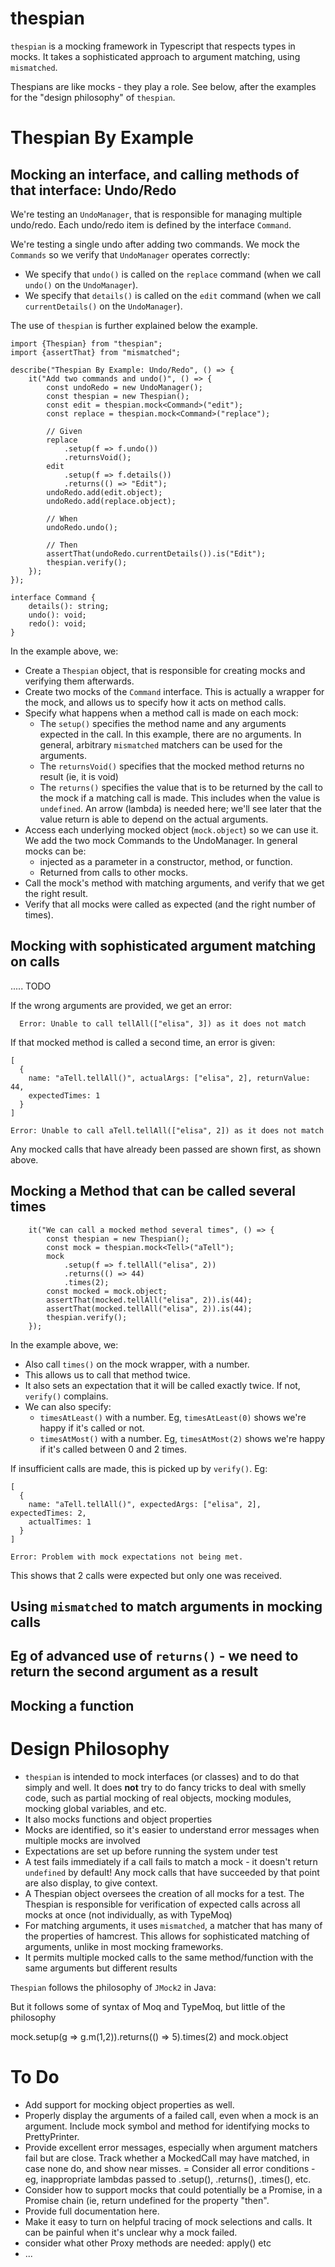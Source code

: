 # thespian

`thespian` is a mocking framework in Typescript that respects types in mocks.
It takes a sophisticated approach to argument matching, using `mismatched`.

Thespians are like mocks - they play a role.
See below, after the examples for the "design philosophy" of `thespian`.

# Thespian By Example

## Mocking an interface, and calling methods of that interface: Undo/Redo

We're testing an `UndoManager`, that is responsible for managing multiple undo/redo.
Each undo/redo item is defined by the interface `Command`.

We're testing a single undo after adding two commands. 
We mock the `Commands` so we verify that `UndoManager` operates correctly:

  - We specify that `undo()` is called on the `replace` command (when we call `undo()` on the `UndoManager`).
  - We specify that `details()` is called on the `edit` command (when we call `currentDetails()` on the `UndoManager`).

The use of `thespian` is further explained below the example.

```
import {Thespian} from "thespian";
import {assertThat} from "mismatched";

describe("Thespian By Example: Undo/Redo", () => {
    it("Add two commands and undo()", () => {
        const undoRedo = new UndoManager();
        const thespian = new Thespian();
        const edit = thespian.mock<Command>("edit");
        const replace = thespian.mock<Command>("replace");

        // Given
        replace
            .setup(f => f.undo())
            .returnsVoid();
        edit
            .setup(f => f.details())
            .returns(() => "Edit");
        undoRedo.add(edit.object);
        undoRedo.add(replace.object);

        // When
        undoRedo.undo();

        // Then
        assertThat(undoRedo.currentDetails()).is("Edit");
        thespian.verify();
    });
});

interface Command {
    details(): string;
    undo(): void;
    redo(): void;
}
```

In the example above, we:

  - Create a `Thespian` object, that is responsible for creating mocks and verifying them afterwards.
  - Create two mocks of the `Command` interface. 
    This is actually a wrapper for the mock, and allows us to specify how it acts on method calls.
  - Specify what happens when a method call is made on each mock:
    - The `setup()` specifies the method name and any arguments expected in the call. 
      In this example, there are no arguments. In general, arbitrary `mismatched` matchers can be used for the arguments.
    - The `returnsVoid()` specifies that the mocked method returns no result (ie, it is void)
    - The `returns()` specifies the value that is to be returned by the call to the mock if a matching call is made.
      This includes when the value is `undefined`.
      An arrow (lambda) is needed here; we'll see later that the value return is able to depend on the actual arguments.
  - Access each underlying mocked object (`mock.object`) so we can use it. 
    We add the two mock Commands to the UndoManager.
    In general mocks can be:
       - injected as a parameter in a constructor, method, or function.
       - Returned from calls to other mocks.
  - Call the mock's method with matching arguments, and verify that we get the right result.
  - Verify that all mocks were called as expected (and the right number of times).

## Mocking with sophisticated argument matching on calls

..... TODO
  





If the wrong arguments are provided, we get an error:

```
  Error: Unable to call tellAll(["elisa", 3]) as it does not match
```

If that mocked method is called a second time, an error is given:

```
[
  {
    name: "aTell.tellAll()", actualArgs: ["elisa", 2], returnValue: 44, 
    expectedTimes: 1
  }
]

Error: Unable to call aTell.tellAll(["elisa", 2]) as it does not match
```

Any mocked calls that have already been passed are shown first, as shown above.

## Mocking a Method that can be called several times

```
    it("We can call a mocked method several times", () => {
        const thespian = new Thespian();
        const mock = thespian.mock<Tell>("aTell");
        mock
            .setup(f => f.tellAll("elisa", 2))
            .returns(() => 44)
            .times(2);
        const mocked = mock.object;
        assertThat(mocked.tellAll("elisa", 2)).is(44);
        assertThat(mocked.tellAll("elisa", 2)).is(44);
        thespian.verify();
    });
```

In the example above, we:

  - Also call `times()` on the mock wrapper, with a number. 
  - This allows us to call that method twice.
  - It also sets an expectation that it will be called exactly twice. If not, `verify()` complains.
  - We can also specify:
     - `timesAtLeast()` with a number. Eg, `timesAtLeast(0)` shows we're happy if it's called or not.
     - `timesAtMost()` with a number. Eg, `timesAtMost(2)` shows we're happy if it's called between 0 and 2 times.

If insufficient calls are made, this is picked up by `verify()`. Eg:

```
[
  {
    name: "aTell.tellAll()", expectedArgs: ["elisa", 2], expectedTimes: 2, 
    actualTimes: 1
  }
]

Error: Problem with mock expectations not being met.
```

This shows that 2 calls were expected but only one was received.

## Using `mismatched` to match arguments in mocking calls

## Eg of advanced use of `returns()` - we need to return the second argument as a result

## Mocking a function

# Design Philosophy

 - `thespian` is intended to mock interfaces (or classes) and to do that simply and well. 
   It does **not** try to do fancy tricks to deal with smelly code, such as partial mocking of real objects, 
   mocking modules, mocking global variables, and etc.
 - It also mocks functions and object properties
 - Mocks are identified, so it's easier to understand error messages when multiple mocks are involved
 - Expectations are set up before running the system under test
 - A test fails immediately if a call fails to match a mock - it doesn't return `undefined` by default!
   Any mock calls that have succeeded by that point are also display, to give context.
 - A Thespian object oversees the creation of all mocks for a test. 
   The Thespian is responsible for verification of expected calls across all mocks at once (not individually, as with TypeMoq)
 - For matching arguments, it uses `mismatched`, a matcher that has many of the properties of hamcrest.
   This allows for sophisticated matching of arguments, unlike in most mocking frameworks.
 - It permits multiple mocked calls to the same method/function with the same arguments but different results

`Thespian` follows the philosophy of `JMock2` in Java:

But it follows some of syntax of Moq and TypeMoq, but little of the philosophy
  
   mock.setup(g => g.m(1,2)).returns(() => 5).times(2)  and mock.object
    
# To Do

 - Add support for mocking object properties as well.
 - Properly display the arguments of a failed call, even when a mock is an argument.
   Include mock symbol and method for identifying mocks to PrettyPrinter.
 - Provide excellent error messages, especially when argument matchers fail but are close.
   Track whether a MockedCall may have matched, in case none do, and show near misses.
 = Consider all error conditions - eg, inappropriate lambdas passed to .setup(), .returns(), .times(), etc.
 - Consider how to support mocks that could potentially be a Promise, in a Promise chain
   (ie, return undefined for the property "then".
 - Provide full documentation here.
 - Make it easy to turn on helpful tracing of mock selections and calls. 
   It can be painful when it's unclear why a mock failed.
 - consider what other Proxy methods are needed: apply() etc
 - ...